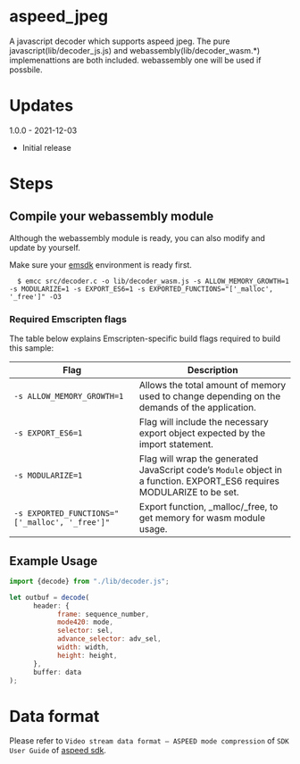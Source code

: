 # aspeed_jpeg
A javascript decoder which supports aspeed jpeg.
The pure javascript(lib/decoder_js.js) and webassembly(lib/decoder_wasm.*) implemenattions are both included. webassembly one will be used if possbile.

# Updates
1.0.0 - 2021-12-03
* Initial release

# Steps
## Compile your webassembly module

Although the webassembly module is ready, you can also modify and update by yourself.

Make sure your [emsdk](https://emscripten.org/docs/getting_started/downloads.html) environment is ready first.

      $ emcc src/decoder.c -o lib/decoder_wasm.js -s ALLOW_MEMORY_GROWTH=1 -s MODULARIZE=1 -s EXPORT_ES6=1 -s EXPORTED_FUNCTIONS="['_malloc', '_free']" -O3

### Required Emscripten flags
The table below explains Emscripten-specific build flags required to build this sample:

| Flag | Description |
|------|-------------|
| `-s ALLOW_MEMORY_GROWTH=1` | Allows the total amount of memory used to change depending on the demands of the application. |
| `-s EXPORT_ES6=1` | Flag will include the necessary export object expected by the import statement.|
| `-s MODULARIZE=1` | Flag will wrap the generated JavaScript code’s `Module` object in a function. EXPORT_ES6 requires MODULARIZE to be set.|
| `-s EXPORTED_FUNCTIONS="['_malloc', '_free']"` | Export function, _malloc/_free, to get memory for wasm module usage.|

## Example Usage

```js
import {decode} from "./lib/decoder.js";

let outbuf = decode(
      header: {
            frame: sequence_number,
            mode420: mode,
            selector: sel,
            advance_selector: adv_sel,
            width: width,
            height: height,
      },
      buffer: data
);
```

# Data format

Please refer to `Video stream data format – ASPEED mode
compression` of `SDK User Guide` of [aspeed sdk](https://github.com/AspeedTech-BMC/openbmc/releases/).